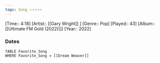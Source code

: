 ```yaml
---
tags: Song ⭐⭐⭐⭐⭐ 
---
```

[Time:: 4:18]
[Artist:: [[Gary Wright]] ]
[Genre:: Pop]
[Played:: 43]
[Album:: [[Ultimate FM Gold (2022)]]]
[Year:: 2022]
### Dates
````dataview
TABLE Favorite_Song
WHERE Favorite_Song = [[Dream Weaver]]
````
